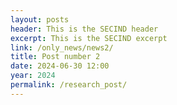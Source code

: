 ```yaml
---
layout: posts
header: This is the SECIND header
excerpt: This is the SECIND excerpt
link: /only_news/news2/
title: Post number 2
date: 2024-06-30 12:00
year: 2024
permalink: /research_post/
---
```

